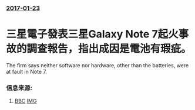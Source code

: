 ### [2017-01-23](/news/2017/01/23/index.md)

##### 
# 三星電子發表三星Galaxy Note 7起火事故的調查報告，指出成因是電池有瑕疵。 

The firm says neither software nor hardware, other than the batteries, were at fault in Note 7.


### 信息来源:

1. [BBC](http://www.bbc.com/news/business-38714461) [IMG](https://ichef.bbci.co.uk/news/1024/branded_news/154E/production/_93645450_2c8dd6f1-24d2-4f5e-99da-91acd5202e8e.jpg)
